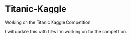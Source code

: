 # Titanic-Kaggle
Working on the Titanic Kaggle Competition

I will update this with files I'm working on for the competition.
